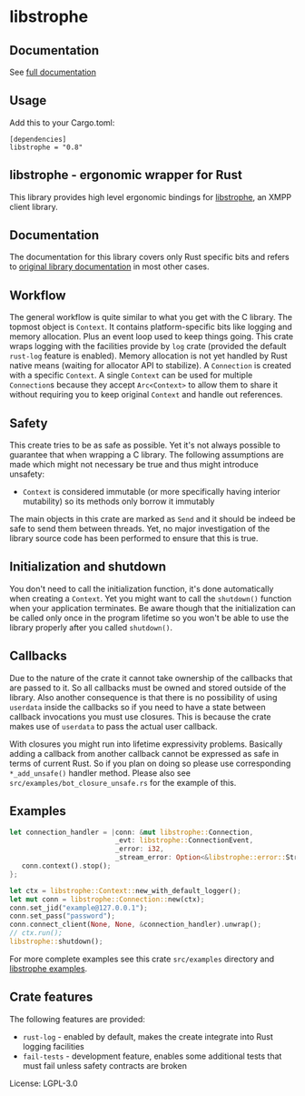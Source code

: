 # libstrophe

## Documentation

See [full documentation](https://docs.rs/libstrophe)

## Usage

Add this to your Cargo.toml:
```
[dependencies]
libstrophe = "0.8"
```

## libstrophe - ergonomic wrapper for Rust

This library provides high level ergonomic bindings for [libstrophe], an XMPP client library.


## Documentation

The documentation for this library covers only Rust specific bits and refers to [original
library documentation][docs] in most other cases.


## Workflow

The general workflow is quite similar to what you get with the C library. The topmost object is
`Context`. It contains platform-specific bits like logging and memory allocation. Plus an event
loop used to keep things going. This crate wraps logging with the facilities provide by `log`
crate (provided the default `rust-log` feature is enabled). Memory allocation is not yet handled
by Rust native means (waiting for allocator API to stabilize). A `Connection` is created with a
specific `Context`. A single `Context` can be used for multiple `Connection`s because they
accept `Arc<Context>` to allow them to share it without requiring you to keep original `Context`
and handle out references.


## Safety

This create tries to be as safe as possible. Yet it's not always possible to guarantee that when
wrapping a C library. The following assumptions are made which might not necessary be true and
thus might introduce unsafety:
  * `Context` is considered immutable (or more specifically having interior mutability) so its
    methods only borrow it immutably

The main objects in this crate are marked as `Send` and it should be indeed be safe to send them
between threads. Yet, no major investigation of the library source code has been performed to
ensure that this is true.


## Initialization and shutdown

You don't need to call the initialization function, it's done automatically when creating a
`Context`. Yet you might want to call the `shutdown()` function when your application
terminates. Be aware though that the initialization can be called only once in the program
lifetime so you won't be able to use the library properly after you called `shutdown()`.


## Callbacks

Due to the nature of the crate it cannot take ownership of the callbacks that are passed to it.
So all callbacks must be owned and stored outside of the library. Also another consequence is
that there is no possibility of using `userdata` inside the callbacks so if you need to have
a state between callback invocations you must use closures. This is because the crate makes use
of `userdata` to pass the actual user callback.

With closures you might run into lifetime expressivity problems. Basically adding a callback
from another callback cannot be expressed as safe in terms of current Rust. So if you plan on
doing so please use corresponding `*_add_unsafe()` handler method. Please also see
`src/examples/bot_closure_unsafe.rs` for the example of this.


## Examples
```rust
let connection_handler = |conn: &mut libstrophe::Connection,
                          _evt: libstrophe::ConnectionEvent,
                          _error: i32,
                          _stream_error: Option<&libstrophe::error::StreamError>| {
   conn.context().stop();
};

let ctx = libstrophe::Context::new_with_default_logger();
let mut conn = libstrophe::Connection::new(ctx);
conn.set_jid("example@127.0.0.1");
conn.set_pass("password");
conn.connect_client(None, None, &connection_handler).unwrap();
// ctx.run();
libstrophe::shutdown();
```

For more complete examples see this crate `src/examples` directory and [libstrophe examples].


## Crate features

The following features are provided:
  * `rust-log` - enabled by default, makes the create integrate into Rust logging facilities
  * `fail-tests` - development feature, enables some additional tests that must fail unless
                   safety contracts are broken

[libstrophe]: http://strophe.im/libstrophe/
[docs]: http://strophe.im/libstrophe/doc/0.8-snapshot/
[libstrophe examples]: https://github.com/strophe/libstrophe/tree/0.9.1/examples

License: LGPL-3.0

